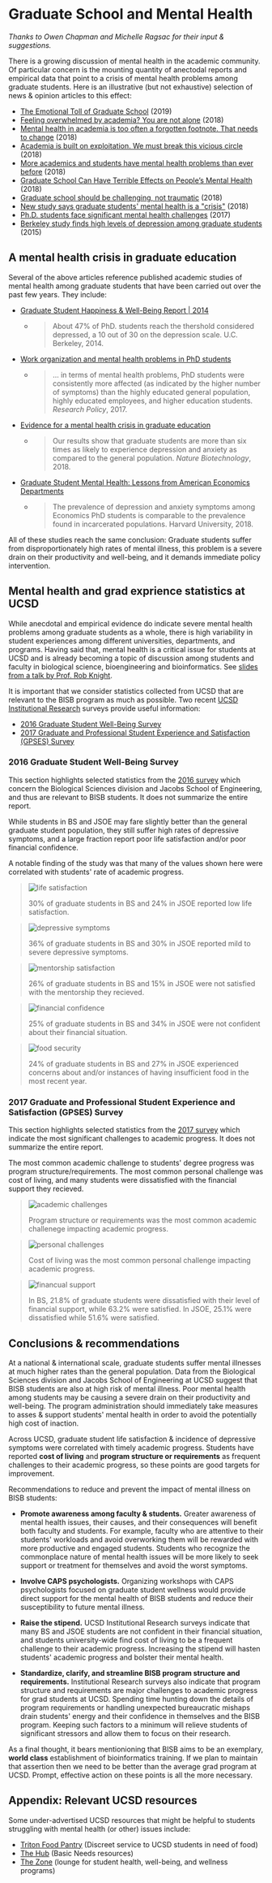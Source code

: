 # Graduate School and Mental Health

_Thanks to Owen Chapman and Michelle Ragsac for their input & suggestions._

There is a growing discussion of mental health in the academic community.
Of particular concern is the mounting quantity of anectodal reports and
empirical data that point to a crisis of mental health problems among graduate
students. Here is an illustrative (but not exhaustive) selection of news &
opinion articles to this effect:

- [The Emotional Toll of Graduate School](https://blogs.scientificamerican.com/observations/the-emotional-toll-of-graduate-school/) (2019)
- [Feeling overwhelmed by academia? You are not alone](https://www.nature.com/articles/d41586-018-04998-1) (2018)
- [Mental health in academia is too often a forgotten footnote. That needs to change](https://www.sciencemag.org/careers/2018/04/mental-health-academia-too-often-forgotten-footnote-needs-change) (2018)
- [Academia is built on exploitation. We must break this vicious circle](https://www.theguardian.com/higher-education-network/2018/may/18/academia-exploitation-university-mental-health-professors-plagiarism) (2018)
- [More academics and students have mental health problems than ever before](http://theconversation.com/more-academics-and-students-have-mental-health-problems-than-ever-before-90339) (2018)
- [Graduate School Can Have Terrible Effects on People’s Mental Health](https://www.theatlantic.com/education/archive/2018/11/anxiety-depression-mental-health-graduate-school/576769/) (2018)
- [Graduate school should be challenging, not traumatic](https://chroniclevitae.com/news/2130-graduate-school-should-be-challenging-not-traumatic) (2018)
- [New study says graduate students' mental health is a "crisis"](https://www.insidehighered.com/news/2018/03/06/new-study-says-graduate-students-mental-health-crisis) (2018)
- [Ph.D. students face significant mental health challenges](https://www.sciencemag.org/careers/2017/04/phd-students-face-significant-mental-health-challenges) (2017)
- [Berkeley study finds high levels of depression among graduate students](https://www.insidehighered.com/news/2015/04/22/berkeley-study-finds-high-levels-depression-among-graduate-students) (2015)

## A mental health crisis in graduate education

Several of the above articles reference published academic studies of mental
health among graduate students that have been carried out over the past few
years. They include:

- [Graduate Student Happiness & Well-Being Report | 2014](http://ga.berkeley.edu/wp-content/uploads/2015/04/wellbeingreport_2014.pdf)
    * > About 47% of PhD. students reach the thershold considered depressed, a
    10 out of 30 on the depression scale. U.C. Berkeley, 2014.
- [Work organization and mental health problems in PhD students](https://www.sciencedirect.com/science/article/abs/pii/S0048733317300422)
    * > ... in terms of mental health problems, PhD students were consistently more affected (as indicated by the higher number of symptoms) than the highly educated general population, highly educated employees, and higher education students. _Research Policy_, 2017.
- [Evidence for a mental health crisis in graduate education](https://www.nature.com/articles/nbt.4089)
   * > Our results show that graduate students are more than six times as likely to experience depression and anxiety as compared to the general population. _Nature Biotechnology_, 2018.
- [Graduate Student Mental Health: Lessons from American Economics Departments](https://scholar.harvard.edu/bolotnyy/publications/graduate-student-mental-health-lessons-american-economics-departments)
    * > The prevalence of depression and anxiety symptoms among Economics PhD students is comparable to the prevalence found in incarcerated populations. Harvard University, 2018.

All of these studies reach the same conclusion: Graduate students suffer from
disproportionately high rates of mental illness, this problem is a severe
drain on their productivity and well-being, and it demands immediate policy
intervention.

## Mental health and grad exprience statistics at UCSD

While anecdotal and empirical evidence do indicate severe mental health problems
among graduate students as a whole, there is high variability in student
experiences among different universities, departments, and programs. Having
said that, mental health is a critical issue for students at UCSD and is already
becoming a topic of discussion among students and faculty in biological science,
bioengineering and bioinformatics. See [slides from a talk by Prof. Rob Knight](
bioengineering_faculty_spotlight_jan_29.pdf).

It is important that we consider statistics collected from UCSD that are
relevant to the BISB program as much as possible. Two recent [UCSD Institutional
Research](https://ir.ucsd.edu/grad/index.html) surveys provide useful
information:

- [2016 Graduate Student Well-Being Survey](https://ir.ucsd.edu/grad/surveys/GraduateWellBeing.html)
- [2017 Graduate and Professional Student Experience and Satisfaction (GPSES) Survey](https://ir.ucsd.edu/grad/surveys/gpses.html)

### 2016 Graduate Student Well-Being Survey

This section highlights selected statistics from the [2016 survey](https://ir.ucsd.edu/grad/surveys/GraduateWellBeing.html) which concern
the Biological Sciences division and Jacobs School of Engineering, and thus
are relevant to BISB students. It does not summarize the entire report.

While students in BS and JSOE may fare slightly better than the general graduate
student population, they still suffer high rates of
depressive symptoms, and a large fraction report poor life satisfaction and/or
poor financial confidence.

A notable finding of the study was that many of the values shown here were
correlated with students' rate of academic progress.

> ![life satisfaction](figure/life-satisfaction.svg)
>
> 30% of graduate students in BS and 24% in JSOE reported low life satisfaction.

> ![depressive symptoms](figure/depressive-symptoms.svg)
>
> 36% of graduate students in BS and 30% in JSOE reported mild to severe depressive symptoms.

> ![mentorship satisfaction](figure/mentorship-satisfaction.svg)
>
> 26% of graduate students in BS and 15% in JSOE were not satisfied with the mentorship they recieved.

> ![financial confidence](figure/financial-confidence.svg)
>
> 25% of graduate students in BS and 34% in JSOE were not confident about their financial situation.

> ![food security](figure/food-security.svg)
>
> 24% of graduate students in BS and 27% in JSOE experienced concerns about and/or instances of having insufficient food in the most recent year.

### 2017 Graduate and Professional Student Experience and Satisfaction (GPSES) Survey

This section highlights selected statistics from the [2017 survey](https://ir.ucsd.edu/grad/surveys/gpses.html) which indicate the most significant challenges to academic progress. It does not summarize the entire report.

The most common academic challenge to students' degree progress was program structure/requirements. The most common personal challenge was cost of living, and many students were dissatisfied with the financial support they recieved. 

> ![academic challenges](figure/academic-challenges.png)
>
> Program structure or requirements was the most common academic challenege impacting academic progress.

> ![personal challenges](figure/personal-challenges.png)
>
> Cost of living was the most common personal challenge impacting academic progress.

> ![financual support](figure/financial-support.svg)
>
> In BS, 21.8% of graduate students were dissatisfied with their level of financial support, while 63.2% were satisfied. In JSOE, 25.1% were dissatisfied while 51.6% were satisfied.

## Conclusions & recommendations

At a national & international scale, graduate students suffer mental illnesses
at much higher rates than the general population. Data from the Biological
Sciences division and Jacobs School of Engineering at UCSD suggest that
BISB students are also at high risk of mental illness. Poor mental health
among students may be causing a severe drain on their productivity and
well-being. The program administration should immediately take measures to
asses & support students' mental health in order to avoid the potentially high
cost of inaction.

Across UCSD, graduate student life satisfaction & incidence of depressive
symptoms were correlated with timely academic progress. Students have reported 
**cost of living** and **program structure or requirements** as frequent
challenges to their academic progress, so these points are good targets for
improvement.

Recommendations to reduce and prevent the impact of mental illness on BISB
students:

- **Promote awareness among faculty & students.** Greater awareness of mental
health issues, their causes, and their consequences will benefit both faculty
and students. For example, faculty who are attentive to their students'
workloads and avoid overworking them will be rewarded with more productive and
engaged students. Students who recognize the commonplace nature of
mental health issues will be more likely to seek support or treatment for
themselves and avoid the worst symptoms.

- **Involve CAPS psychologists.** Organizing workshops with CAPS psychologists
focused on graduate student wellness would provide direct support for
the mental health of BISB students and reduce their susceptibility to future
mental illness.

- **Raise the stipend.** UCSD Institutional Research surveys indicate that
many BS and JSOE students are not confident in their financial situation,
and students university-wide find cost of living to be a frequent challenge
to their academic progress. Increasing the stipend will hasten students'
academic progress and bolster their mental health.

- **Standardize, clarify, and streamline BISB program structure and requirements.**
Institutional Research surveys also indicate that program structure and
requirements are major challenges to academic progress for grad students at
UCSD. Spending time hunting down the details of program requirements or
handling unexpected bureaucratic mishaps drain students' energy and their
confidence in themselves and the BISB program. Keeping such factors to a minimum
will relieve students of significant stressors and allow them to focus on their
research.

As a final thought, it bears mentionioning that BISB aims to be an exemplary,
**world class** establishment of bioinformatics training. If we plan to maintain
that assertion then we need to be better than the average grad program at UCSD.
Prompt, effective action on these points is all the more necessary.

## Appendix: Relevant UCSD resources

Some under-advertised UCSD resources that might be helpful to students
struggling with mental health (or other) issues include:

- [Triton Food Pantry](https://basicneeds.ucsd.edu/triton-food-pantry/index.html) (Discreet service to UCSD students in need of food)
- [The Hub](https://basicneeds.ucsd.edu) (Basic Needs resources)
- [The Zone](https://wellness.ucsd.edu/zone/Pages/default.aspx) (lounge for student health, well-being, and wellness programs)
